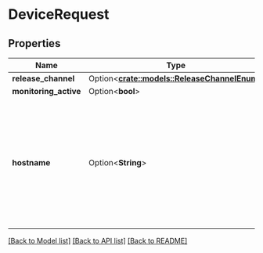# DeviceRequest

## Properties

Name | Type | Description | Notes
------------ | ------------- | ------------- | -------------
**release_channel** | Option<[**crate::models::ReleaseChannelEnum**](ReleaseChannelEnum.md)> |  | [optional]
**monitoring_active** | Option<**bool**> |  | [optional]
**hostname** | Option<**String**> | Please enter the hostname you set in the Raspberry Pi Imager's Advanced Options menu (without .local extension) | [optional]

[[Back to Model list]](../README.md#documentation-for-models) [[Back to API list]](../README.md#documentation-for-api-endpoints) [[Back to README]](../README.md)


